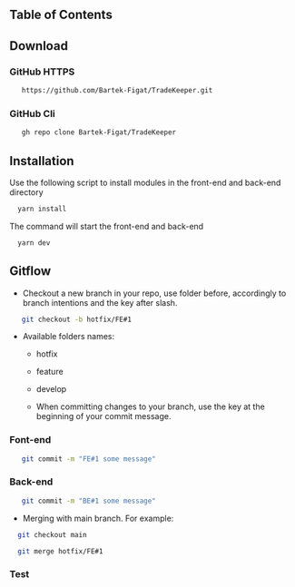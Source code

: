 ## Table of Contents

## Download

### GitHub HTTPS

```bash
   https://github.com/Bartek-Figat/TradeKeeper.git
```

### GitHub Cli

```bash
   gh repo clone Bartek-Figat/TradeKeeper
```

## Installation

Use the following script to install modules in the front-end and back-end directory

```bash
  yarn install
```

The command will start the front-end and back-end

```bash
  yarn dev
```

## Gitflow

- Checkout a new branch in your repo, use folder before, accordingly to branch intentions and the key after slash.

```bash
   git checkout -b hotfix/FE#1
```

- Available folders names:

  - hotfix
  - feature
  - develop

  - When committing changes to your branch, use the key at the beginning of your commit message.

### Font-end

```bash
   git commit -m "FE#1 some message"
```

### Back-end

```bash
   git commit -m "BE#1 some message"
```

- Merging with main branch. For example:

```bash
  git checkout main
```

```bash
  git merge hotfix/FE#1
```

### Test
